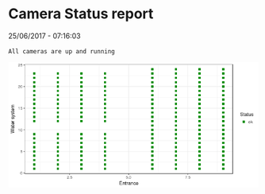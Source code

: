 Camera Status report
================
25/06/2017 - 07:16:03

    All cameras are up and running

![](camreport_files/figure-markdown_github/unnamed-chunk-2-1.png)
